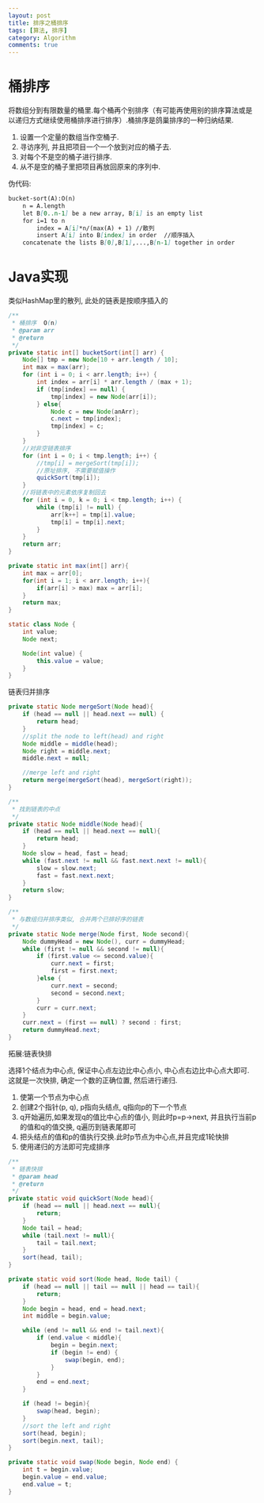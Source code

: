 ```yaml
---
layout: post
title: 排序之桶排序
tags: [算法, 排序]
category: Algorithm
comments: true
---
```


<script type="text/javascript" src="http://cdn.mathjax.org/mathjax/latest/MathJax.js?config=default"></script>

# 桶排序

将数组分到有限数量的桶里.每个桶再个别排序（有可能再使用别的排序算法或是以递归方式继续使用桶排序进行排序）.桶排序是鸽巢排序的一种归纳结果.

1. 设置一个定量的数组当作空桶子.
2. 寻访序列, 并且把项目一个一个放到对应的桶子去.
3. 对每个不是空的桶子进行排序.
4. 从不是空的桶子里把项目再放回原来的序列中.

<!--more-->
<!--more-->

伪代码:

```md
bucket-sort(A):O(n)
    n = A.length
    let B[0..n-1] be a new array, B[i] is an empty list
    for i=1 to n
        index = A[i]*n/(max(A) + 1) //散列
        insert A[i] into B[index] in order  //顺序插入
    concatenate the lists B[0],B[1],...,B[n-1] together in order
```

# Java实现

类似HashMap里的散列, 此处的链表是按顺序插入的

```java
/**
 * 桶排序  O(n)
 * @param arr
 * @return
 */
private static int[] bucketSort(int[] arr) {
    Node[] tmp = new Node[10 + arr.length / 10];
    int max = max(arr);
    for (int i = 0; i < arr.length; i++) {
        int index = arr[i] * arr.length / (max + 1);
        if (tmp[index] == null) {
            tmp[index] = new Node(arr[i]);
        } else{
            Node c = new Node(anArr);
            c.next = tmp[index];
            tmp[index] = c;
        }
    }
    //对非空链表排序
    for (int i = 0; i < tmp.length; i++) {
        //tmp[i] = mergeSort(tmp[i]);
        //原址排序, 不需要赋值操作
        quickSort(tmp[i]);
    }
    //将链表中的元素依序复制回去
    for (int i = 0, k = 0; i < tmp.length; i++) {
        while (tmp[i] != null) {
            arr[k++] = tmp[i].value;
            tmp[i] = tmp[i].next;
        }
    }
    return arr;
}

private static int max(int[] arr){
    int max = arr[0];
    for(int i = 1; i < arr.length; i++){
        if(arr[i] > max) max = arr[i];
    }
    return max;
}

static class Node {
    int value;
    Node next;

    Node(int value) {
        this.value = value;
    }
}
```

链表归并排序

```java
private static Node mergeSort(Node head){
    if (head == null || head.next == null) {
        return head;
    }
    //split the node to left(head) and right
    Node middle = middle(head);
    Node right = middle.next;
    middle.next = null;

    //merge left and right
    return merge(mergeSort(head), mergeSort(right));
}

/**
 * 找到链表的中点
 */
private static Node middle(Node head){
    if (head == null || head.next == null){
        return head;
    }
    Node slow = head, fast = head;
    while (fast.next != null && fast.next.next != null){
        slow = slow.next;
        fast = fast.next.next;
    }
    return slow;
}

/**
 * 与数组归并排序类似, 合并两个已排好序的链表
 */
private static Node merge(Node first, Node second){
    Node dummyHead = new Node(), curr = dummyHead;
    while (first != null && second != null){
        if (first.value <= second.value){
            curr.next = first;
            first = first.next;
        }else {
            curr.next = second;
            second = second.next;
        }
        curr = curr.next;
    }
    curr.next = (first == null) ? second : first;
    return dummyHead.next;
}
```

拓展:链表快排

选择1个结点为中心点, 保证中心点左边比中心点小, 中心点右边比中心点大即可. 这就是一次快排, 确定一个数的正确位置, 然后进行递归.

1. 使第一个节点为中心点
2. 创建2个指针(p, q), p指向头结点, q指向p的下一个节点
3. q开始遍历,如果发现q的值比中心点的值小, 则此时p=p->next, 并且执行当前p的值和q的值交换, q遍历到链表尾即可
4. 把头结点的值和p的值执行交换.此时p节点为中心点,并且完成1轮快排
5. 使用递归的方法即可完成排序

```java
/**
 * 链表快排
 * @param head
 * @return
 */
private static void quickSort(Node head){
    if (head == null || head.next == null){
        return;
    }
    Node tail = head;
    while (tail.next != null){
        tail = tail.next;
    }
    sort(head, tail);
}

private static void sort(Node head, Node tail) {
    if (head == null || tail == null || head == tail){
        return;
    }
    Node begin = head, end = head.next;
    int middle = begin.value;

    while (end != null && end != tail.next){
        if (end.value < middle){
            begin = begin.next;
            if (begin != end) {
                swap(begin, end);
            }
        }
        end = end.next;
    }

    if (head != begin){
        swap(head, begin);
    }
    //sort the left and right
    sort(head, begin);
    sort(begin.next, tail);
}

private static void swap(Node begin, Node end) {
    int t = begin.value;
    begin.value = end.value;
    end.value = t;
}
```
